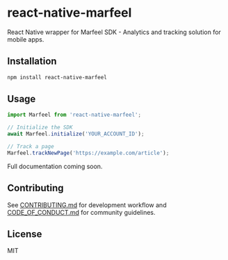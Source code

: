 # react-native-marfeel

React Native wrapper for Marfeel SDK - Analytics and tracking solution for mobile apps.

## Installation

```sh
npm install react-native-marfeel
```

## Usage

```js
import Marfeel from 'react-native-marfeel';

// Initialize the SDK
await Marfeel.initialize('YOUR_ACCOUNT_ID');

// Track a page
Marfeel.trackNewPage('https://example.com/article');
```

Full documentation coming soon.

## Contributing

See [CONTRIBUTING.md](CONTRIBUTING.md) for development workflow and [CODE_OF_CONDUCT.md](CODE_OF_CONDUCT.md) for community guidelines.

## License

MIT
